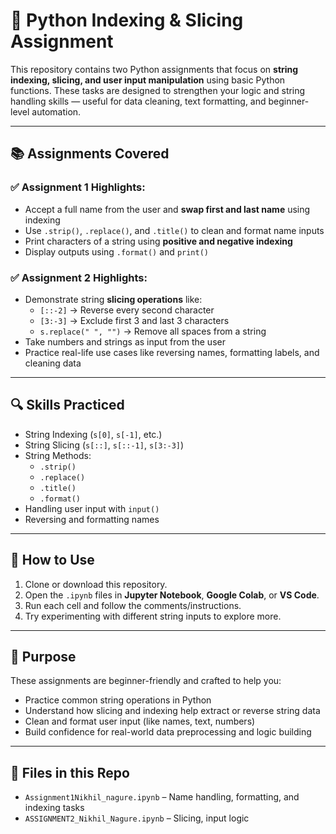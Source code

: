 # 🧠 Python Indexing & Slicing Assignment

This repository contains two Python assignments that focus on **string indexing, slicing, and user input manipulation** using basic Python functions. These tasks are designed to strengthen your logic and string handling skills — useful for data cleaning, text formatting, and beginner-level automation.

---

## 📚 Assignments Covered

### ✅ Assignment 1 Highlights:
- Accept a full name from the user and **swap first and last name** using indexing
- Use `.strip()`, `.replace()`, and `.title()` to clean and format name inputs
- Print characters of a string using **positive and negative indexing**
- Display outputs using `.format()` and `print()`

### ✅ Assignment 2 Highlights:
- Demonstrate string **slicing operations** like:
  - `[::-2]` → Reverse every second character
  - `[3:-3]` → Exclude first 3 and last 3 characters
  - `s.replace(" ", "")` → Remove all spaces from a string
- Take numbers and strings as input from the user
- Practice real-life use cases like reversing names, formatting labels, and cleaning data

---

## 🔍 Skills Practiced

- String Indexing (`s[0]`, `s[-1]`, etc.)
- String Slicing (`s[::]`, `s[::-1]`, `s[3:-3]`)
- String Methods:
  - `.strip()`
  - `.replace()`
  - `.title()`
  - `.format()`
- Handling user input with `input()`
- Reversing and formatting names

---

## 🚀 How to Use

1. Clone or download this repository.
2. Open the `.ipynb` files in **Jupyter Notebook**, **Google Colab**, or **VS Code**.
3. Run each cell and follow the comments/instructions.
4. Try experimenting with different string inputs to explore more.

---

## 🎯 Purpose

These assignments are beginner-friendly and crafted to help you:
- Practice common string operations in Python
- Understand how slicing and indexing help extract or reverse string data
- Clean and format user input (like names, text, numbers)
- Build confidence for real-world data preprocessing and logic building

---

## 📁 Files in this Repo

- `Assignment1Nikhil_nagure.ipynb` – Name handling, formatting, and indexing tasks
- `ASSIGNMENT2_Nikhil_Nagure.ipynb` – Slicing, input logic
